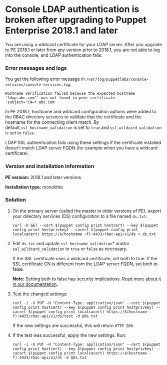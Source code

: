 # Console LDAP authentication is broken after upgrading to Puppet Enterprise 2018.1 and later
<p>You are using a wildcard certificate for your LDAP server. After you upgrade to PE 2018.1 or later from any version prior to 2018.1, you are not able to log into the console, and LDAP authentication fails.</p>
<h3 id="error-messages-and-logs">Error messages and logs</h3>
<p>You get the following error message in <code>/var/log/puppetlabs/console-services/console-services.log</code>:</p>
<p><code>Hostname verification failed because the expected hostname 'ldap.abc.com’' was not found in peer certificate 'subject='CN=*.abc.com</code></p>
<p>In PE 2018.1, hostname and wildcard configuration options were added to the RBAC directory services to validate that the certificate and the hostname for the connecting client match. By default,<code>ssl_hostname_validation</code> is set to <code>true</code> and <code>ssl_wildcard_validation</code> is set to <code>false</code>.</p>
<p>LDAP SSL authentication fails using these settings if the certificate installed doesn't match LDAP server FQDN (for example when you have a wildcard certificate).</p>
<h3 id="version-and-installation-information">Version and installation information</h3>
<p><strong>PE version:</strong> 2018.1 and later versions</p>
<p><strong>Installation type:</strong> monolithic</p>
<h3 id="solution">Solution</h3>
<ol style="list-style-type: decimal;">
<li>
<p>On the primary server (called the master in older versions of PE), export your directory services (DS) configuration to a file named <code>ds.txt</code>:</p>
<p><code>curl -X GET --cert $(puppet config print hostcert) --key $(puppet config print hostprivkey) --cacert $(puppet config print localcacert) https://$(hostname -f):4433/rbac-api/v1/ds &gt; ds.txt</code></p>
</li>
<li>
<p>Edit <code>ds.txt</code> and update <code>ssl_hostname_validation</code>* and/or <code>ssl_wildcard_validation</code> to <code>true</code> or <code>false</code> as necessary.</p>
<p>If the SSL certificate uses a wildcard certificate, set both to true. If the SSL certificate CN is different from the LDAP server FQDN, set both to false.</p>
<p><strong>Note:</strong> Setting both to false has security implications. <a href="https://github.com/puppetlabs/docs-archive/blob/main/pe/2018.1/2018.1_markdown/pe_enhancements.md#security-201810">Read more about it in our documentation</a>.</p>
</li>
<li>
<p>Test the changed settings:</p>
<p><code>curl -i -X PUT -H "Content-Type: application/json" --cert $(puppet config print hostcert) --key $(puppet config print hostprivkey) --cacert $(puppet config print localcacert) https://$(hostname -f):4433/rbac-api/v1/ds/test -d @ds.txt</code></p>
<p>If the new settings are successful, this will return <code>HTTP 200</code>.</p>
</li>
<li>
<p>If the test was successful, apply the new settings. Run:</p>
<p><code>curl -i -X PUT -H "Content-Type: application/json" --cert $(puppet config print hostcert) --key $(puppet config print hostprivkey) --cacert $(puppet config print localcacert) https://$(hostname -f):4433/rbac-api/v1/ds -d @ds.txt</code></p>
</li>
</ol>
